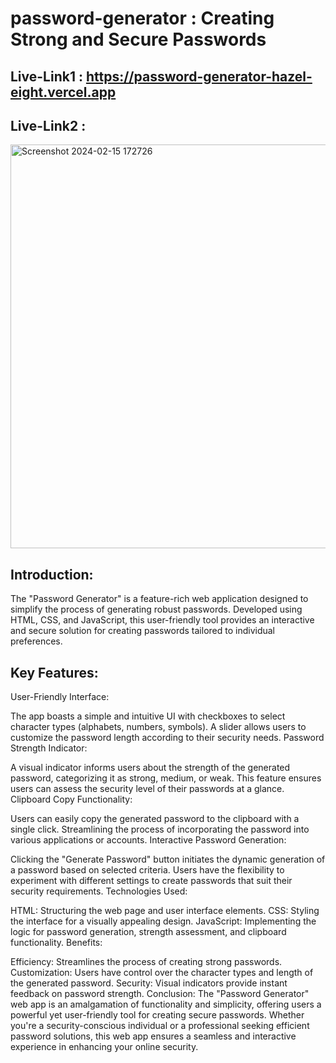 # password-generator : Creating Strong and Secure Passwords
## Live-Link1 : https://password-generator-hazel-eight.vercel.app
## Live-Link2 :

<img width="646" alt="Screenshot 2024-02-15 172726" src="https://github.com/iamakr97/password-generator/assets/122173165/a41677e9-7510-4d2d-bf51-dd1bb5f19726">
 
## Introduction:
The "Password Generator" is a feature-rich web application designed to simplify the process of generating robust passwords. Developed using HTML, CSS, and JavaScript, this user-friendly tool provides an interactive and secure solution for creating passwords tailored to individual preferences.

## Key Features:

User-Friendly Interface:

The app boasts a simple and intuitive UI with checkboxes to select character types (alphabets, numbers, symbols).
A slider allows users to customize the password length according to their security needs.
Password Strength Indicator:

A visual indicator informs users about the strength of the generated password, categorizing it as strong, medium, or weak.
This feature ensures users can assess the security level of their passwords at a glance.
Clipboard Copy Functionality:

Users can easily copy the generated password to the clipboard with a single click.
Streamlining the process of incorporating the password into various applications or accounts.
Interactive Password Generation:

Clicking the "Generate Password" button initiates the dynamic generation of a password based on selected criteria.
Users have the flexibility to experiment with different settings to create passwords that suit their security requirements.
Technologies Used:

HTML: Structuring the web page and user interface elements.
CSS: Styling the interface for a visually appealing design.
JavaScript: Implementing the logic for password generation, strength assessment, and clipboard functionality.
Benefits:

Efficiency: Streamlines the process of creating strong passwords.
Customization: Users have control over the character types and length of the generated password.
Security: Visual indicators provide instant feedback on password strength.
Conclusion:
The "Password Generator" web app is an amalgamation of functionality and simplicity, offering users a powerful yet user-friendly tool for creating secure passwords. Whether you're a security-conscious individual or a professional seeking efficient password solutions, this web app ensures a seamless and interactive experience in enhancing your online security.
